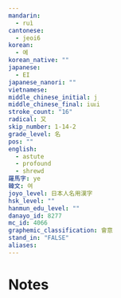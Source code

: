 ```yaml
---
mandarin:
  - ruì
cantonese:
  - jeoi6
korean:
  - 예
korean_native: ""
japanese:
  - EI
japanese_nanori: ""
vietnamese:
middle_chinese_initial: j
middle_chinese_final: iuᴇi
stroke_count: "16"
radical: 又
skip_number: 1-14-2
grade_level: 名
pos: ""
english:
  - astute
  - profound
  - shrewd
羅馬字: ye
韓文: 여
joyo_level: 日本人名用漢字
hsk_level: ""
hanmun_edu_level: ""
danayo_id: 8277
mc_id: 4066
graphemic_classification: 會意
stand_in: "FALSE"
aliases:
---
```


# Notes
